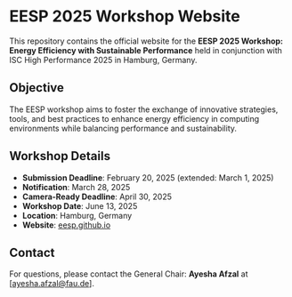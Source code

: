 # EESP 2025 Workshop Website

This repository contains the official website for the **EESP 2025 Workshop: Energy Efficiency with Sustainable Performance** held in conjunction with ISC High Performance 2025 in Hamburg, Germany.

## Objective
The EESP workshop aims to foster the exchange of innovative strategies, tools, and best practices to enhance energy efficiency in computing environments while balancing performance and sustainability.

## Workshop Details
- **Submission Deadline**: February 20, 2025 (extended: March 1, 2025)
- **Notification**: March 28, 2025
- **Camera-Ready Deadline**: April 30, 2025
- **Workshop Date**: June 13, 2025
- **Location**: Hamburg, Germany
- **Website**: [eesp.github.io](https://eesp.github.io/)

## Contact
For questions, please contact the General Chair: **Ayesha Afzal** at [ayesha.afzal@fau.de].

